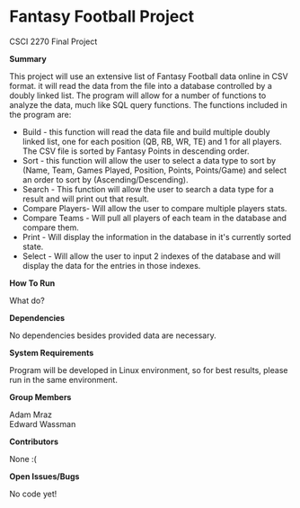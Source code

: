 # Fantasy Football Project
CSCI 2270 Final Project

**Summary**

This project will use an extensive list of Fantasy Football data online in CSV format.  it will read the data from the file into a database controlled by a doubly linked list.  The program will allow for a number of functions to analyze the data, much like SQL query functions.  The functions included in the program are:
* Build - this function will read the data file and build multiple doubly linked list, one for each position (QB, RB, WR, TE) and 1 for all players.  The CSV file is sorted by Fantasy Points in descending order.
* Sort - this function will allow the user to select a data type to sort by (Name, Team, Games Played, Position, Points, Points/Game) and select an order to sort by (Ascending/Descending).
* Search - This function will allow the user to search a data type for a result and will print out that result.
* Compare Players- Will allow the user to compare multiple players stats.
* Compare Teams - Will pull all players of each team in the database and compare them.
* Print - Will display the information in the database in it's currently sorted state.
* Select - Will allow the user to input 2 indexes of the database and will display the data for the entries in those indexes.

**How To Run**

What do?

**Dependencies**

No dependencies besides provided data are necessary.

**System Requirements**

Program will be developed in Linux environment, so for best results, please run in the same environment.

**Group Members**

Adam Mraz  
Edward Wassman

**Contributors**

None :(

**Open Issues/Bugs**

No code yet!

